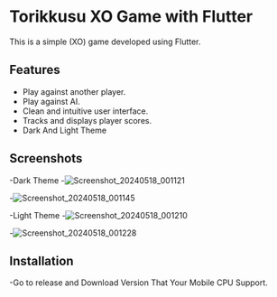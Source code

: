 # Torikkusu XO Game with Flutter

This is a simple (XO) game developed using Flutter.

## Features
- Play against another player.
- Play against AI.
- Clean and intuitive user interface.
- Tracks and displays player scores.
- Dark And Light Theme

## Screenshots
-Dark Theme
-![Screenshot_20240518_001121](https://github.com/MostafaSensei106/Torikkusu-XO-Game/assets/138288138/32d6828e-fb49-405d-9d42-a82a56741916)

-![Screenshot_20240518_001145](https://github.com/MostafaSensei106/Torikkusu-XO-Game/assets/138288138/71105ed8-385b-4e2f-af56-63d6c9e6b85b)

-Light Theme
-![Screenshot_20240518_001210](https://github.com/MostafaSensei106/Torikkusu-XO-Game/assets/138288138/42dfd114-c76d-4bb5-8b4a-24002f8e5a8f)

-![Screenshot_20240518_001228](https://github.com/MostafaSensei106/Torikkusu-XO-Game/assets/138288138/f627667f-2d35-4b5b-8d27-4f1bd7ff27bd)

## Installation
-Go to release and Download Version That Your Mobile CPU Support.
